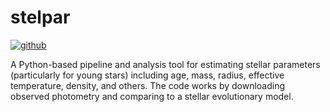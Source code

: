 # stelpar

[![github](https://img.shields.io/badge/GitHub-mjfields%2Fstelpar-blue)](https://github.com/mjfields/stelpar)

A Python-based pipeline and analysis tool for estimating stellar parameters (particularly for young stars) including age, mass, radius, effective temperature, density, and others. The code works by downloading observed photometry and comparing to a stellar evolutionary model. 
